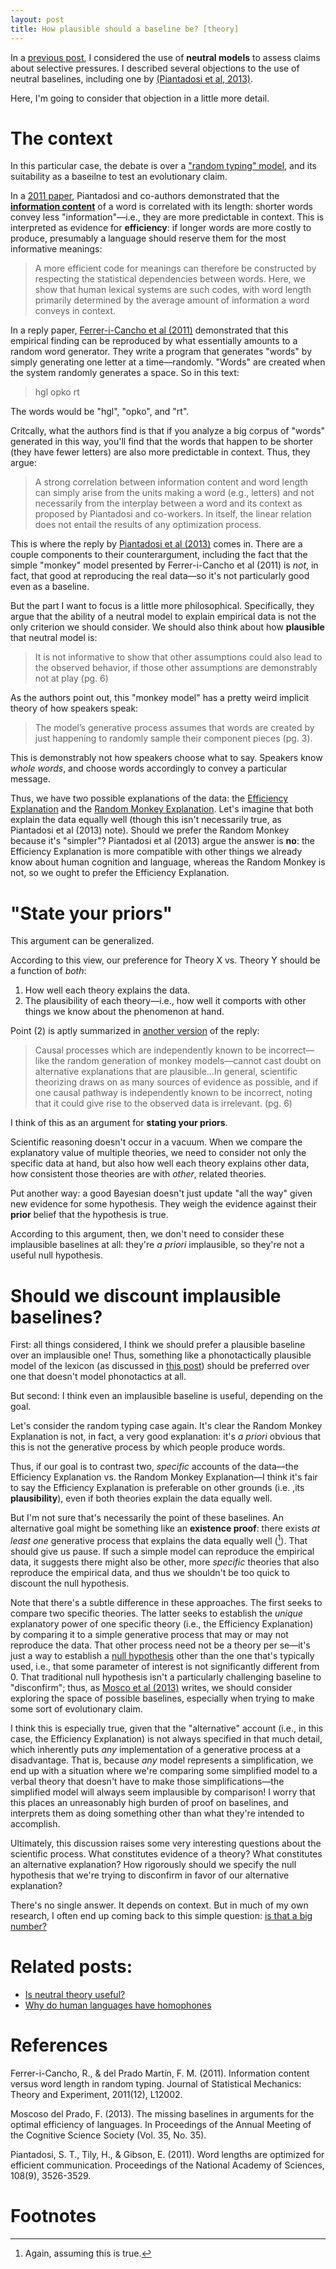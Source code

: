 ```yaml
---
layout: post
title: How plausible should a baseline be? [theory]
---
```


In a [previous post](https://seantrott.github.io/neutral/), I considered the use of **neutral models** to assess claims about selective pressures. I described several objections to the use of neutral baselines, including one by [(Piantadosi et al, 2013)](https://arxiv.org/pdf/1307.6726.pdf).

Here, I'm going to consider that objection in a little more detail.

# The context

In this particular case, the debate is over a ["random typing" model](https://en.wikipedia.org/wiki/Infinite_monkey_theorem), and its suitability as a baseilne to test an evolutionary claim. 

In a [2011 paper](https://www.pnas.org/content/108/9/3526.short), Piantadosi and co-authors demonstrated that the [**information content**](https://en.wikipedia.org/wiki/Information_content) of a word is correlated with its length: shorter words convey less "information"––i.e., they are more predictable in context. This is interpreted as evidence for **efficiency**: if longer words are more costly to produce, presumably a language should reserve them for the most informative meanings:

> A more efficient code for meanings can therefore be constructed by respecting the statistical dependencies between words. Here, we show that human lexical systems are such codes,
with word length primarily determined by the average amount of information a word conveys in context.

In a reply paper, [Ferrer-i-Cancho et al (2011)](https://arxiv.org/pdf/1209.1751.pdf) demonstrated that this empirical finding can be reproduced by what essentially amounts to a random word generator. They write a program that generates "words" by simply generating one letter at a time––randomly. "Words" are created when the system randomly generates a space. So in this text:

> hgl opko rt

The words would be "hgl", "opko", and "rt".

Critcally, what the authors find is that if you analyze a big corpus of "words" generated in this way, you'll find that the words that happen to be shorter (they have fewer letters) are also more predictable in context. Thus, they argue:

> A strong correlation between information content and word length can simply arise from the units making a word (e.g., letters) and not necessarily from the interplay between a word and its context as proposed by Piantadosi and co-workers. In itself, the linear relation does not entail the results of any optimization process.

This is where the reply by [Piantadosi et al (2013)](https://arxiv.org/pdf/1307.6726.pdf) comes in. There are a couple components to their counterargument, including the fact that the simple "monkey" model presented by Ferrer-i-Cancho et al (2011) is *not*, in fact, that good at reproducing the real data––so it's not particularly good even as a baseline. 

But the part I want to focus is a little more philosophical. Specifically, they argue that the ability of a neutral model to explain empirical data is not the only criterion we should consider. We should also think about how **plausible** that neutral model is: 

> It is not informative to show that other assumptions could also lead to the observed behavior, if those other assumptions are demonstrably not at play (pg. 6)

As the authors point out, this "monkey model" has a pretty weird implicit theory of how speakers speak: 

> The model’s generative process assumes that words are created by just happening to randomly sample their component pieces (pg. 3).

This is demonstrably not how speakers choose what to say. Speakers know *whole words*, and choose words accordingly to convey a particular message. 

Thus, we have two possible explanations of the data: the [Efficiency Explanation](https://arxiv.org/pdf/1307.6726.pdf) and the [Random Monkey Explanation](https://arxiv.org/pdf/1209.1751.pdf). Let's imagine that both explain the data equally well (though this isn't necessarily true, as Piantadosi et al (2013) note). Should we prefer the Random Monkey because it's "simpler"? Piantadosi et al (2013) argue the answer is **no**: the Efficiency Explanation is more compatible with other things we already know about human cognition and language, whereas the Random Monkey is not, so we ought to prefer the Efficiency Explanation.

# "State your priors"

This argument can be generalized.

According to this view, our preference for Theory X vs. Theory Y should be a function of *both*:

1. How well each theory explains the data.  
2. The plausibility of each theory––i.e., how well it comports with other things we know about the phenomenon at hand.

Point (2) is aptly summarized in [another version](https://d1wqtxts1xzle7.cloudfront.net/30764547/__Information_content_versus_word_length_in_natural_language-with-cover-page-v2.pdf?Expires=1629307763&Signature=TBA1wBqbtwC~FN7j5nrg1UuADxp-FVcGwpPCp4ARd9PZ4oXSP63L~hqRYPINBPAAQ2-Oq2wmhZG3gtNoIRc5br74nI5ONlXZp-HHXp40m6i62CrhR8LpscISnmsfyW7b6firFXxhDWQ-k5QpEH4Fbef3mctx9DgEkijD87wCKNBy5NPz0CgNUEvRvIXIXJuoEUxpEHzv5Ar6RsS8U9fHCoyx1S89EBjfp-T72iIfUZ5fmkggxFO0tYFCSFrScin4NuI71ssiZ4mmRa2SEhaMuIoMoym63b1mA990BBl4jsY8dFQ5wymTMCtT74HPThUdJlvUzKrhWyIbFlli911kcw__&Key-Pair-Id=APKAJLOHF5GGSLRBV4ZA) of the reply: 

>  Causal processes which are independently known to be incorrect—like the random generation of monkey models—cannot cast doubt on alternative explanations that are plausible...In general, scientific theorizing draws on as many sources of evidence as possible, and if one causal pathway is independently known to be
incorrect, noting that it could give rise to the observed data is irrelevant. (pg. 6)

I think of this as an argument for **stating your priors**. 

Scientific reasoning doesn't occur in a vacuum. When we compare the explanatory value of multiple theories, we need to consider not only the specific data at hand, but also how well each theory explains other data, how consistent those theories are with *other*, related theories.

Put another way: a good Bayesian doesn't just update "all the way" given new evidence for some hypothesis. They weigh the evidence against their **prior** belief that the hypothesis is true.

According to this argument, then, we don't need to consider these implausible baselines at all: they're *a priori* implausible, so they're not a useful null hypothesis.

# Should we discount implausible baselines?

First: all things considered, I think we should prefer a plausible baseline over an implausible one! Thus, something like a phonotactically plausible model of the lexicon (as discussed in [this post](https://seantrott.github.io/homophones/)) should be preferred over one that doesn't model phonotactics at all.

But second: I think even an implausible baseline is useful, depending on the goal.

Let's consider the random typing case again. It's clear the Random Monkey Explanation is not, in fact, a very good explanation: it's *a priori* obvious that this is not the generative process by which people produce words.

Thus, if our goal is to contrast two, *specific* accounts of the data––the Efficiency Explanation vs. the Random Monkey Explanation––I think it's fair to say the Efficiency Explanation is preferable on other grounds (i.e. ,its **plausibility**), even if both theories explain the data equally well. 

But I'm not sure that's necessarily the point of these baselines. An alternative goal might be something like an **existence proof**: there exists *at least one* generative process that explains the data equally well ([^1]). That should give us pause. If such a simple model can reproduce the empirical data, it suggests there might also be other, more *specific* theories that also reproduce the empirical data, and thus we shouldn't be too quick to discount the null hypothesis.

Note that there's a subtle difference in these approaches. The first seeks to compare two specific theories. The latter seeks to establish the *unique* explanatory power of one specific theory (i.e., the Efficiency Explanation) by comparing it to a simple generative process that may or may not reproduce the data. That other process need not be a theory per se––it's just a way to establish a [null hypothesis](https://en.wikipedia.org/wiki/Null_hypothesis) other than the one that's typically used, i.e., that some parameter of interest is not significantly different from 0. That traditional null hypothesis isn't a particularly challenging baseline to "disconfirm"; thus, as [Mosco et al (2013)](https://escholarship.org/content/qt7738n7cz/qt7738n7cz.pdf) writes, we should consider exploring the space of possible baselines, especially when trying to make some sort of evolutionary claim.

I think this is especially true, given that the "alternative" account (i.e., in this case, the Efficiency Explanation) is not always specified in that much detail, which inherently puts *any* implementation of a generative process at a disadvantage. That is, because *any* model represents a simplification, we end up with a situation where we're comparing some simplified model to a verbal theory that doesn't have to make those simplifications––the simplified model will always seem implausible by comparison! I worry that this places an unreasonably high burden of proof on baselines, and interprets them as doing something other than what they're intended to accomplish.

Ultimately, this discussion raises some very interesting questions about the scientific process. What constitutes evidence of a theory? What constitutes an alternative explanation? How rigorously should we specify the null hypothesis that we're trying to disconfirm in favor of our alternative explanation? 

There's no single answer. It depends on context. But in much of my own research, I often end up coming back to this simple question: [is that a big number?](http://www.isthatabignumber.com/)

# Related posts:

- [Is neutral theory useful?](https://seantrott.github.io/neutral/)   
- [Why do human languages have homophones](https://seantrott.github.io/homophones/)


# References



Ferrer-i-Cancho, R., & del Prado Martín, F. M. (2011). Information content versus word length in random typing. Journal of Statistical Mechanics: Theory and Experiment, 2011(12), L12002.

Moscoso del Prado, F. (2013). The missing baselines in arguments for the optimal efficiency of languages. In Proceedings of the Annual Meeting of the Cognitive Science Society (Vol. 35, No. 35).

Piantadosi, S. T., Tily, H., & Gibson, E. (2011). Word lengths are optimized for efficient communication. Proceedings of the National Academy of Sciences, 108(9), 3526-3529.


# Footnotes

[^1]: Again, assuming this is true.